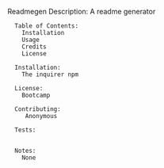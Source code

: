 Readmegen
      Description:
        A readme generator
      
      Table of Contents:
        Installation
        Usage
        Credits
        License

      Installation:
        The inquirer npm 
      
      License:
        Bootcamp     

      Contributing:
         Anonymous

      Tests:
         
      
      Notes:
        None